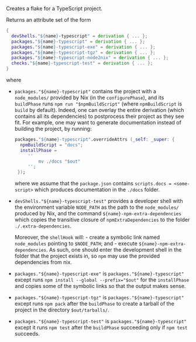 <!-- This file is used in `../build.nix`'s `description` for TS -->

<!-- markdownlint-disable MD041 -->
Creates a flake for a TypeScript project.

Returns an attribute set of the form

```nix
{
  devShells."${name}-typescript" = derivation { ... };
  packages."${name}-typescript" = derivation { ... };
  packages."${name}-typescript-exe" = derivation { ... };
  packages."${name}-typescript-tgz" = derivation { ... };
  packages."${name}-typescript-node2nix" = derivation { ... };
  checks."${name}-typescript-test" = derivation { ... };
}
```

where

- `packages."${name}-typescript"` contains the project with a
  `node_modules/` provided by Nix (in the `configurePhase`), and
   its `buildPhase` runs `npm run "$npmBuildScript"` (where `npmBuildScript` is
   `build` by default).
   Indeed, one can overlay the entire derivation (which contains
   all its dependencies) to postprocess their project as they
   see fit. For example, one may want to generate documentation
   instead of building the project, by running:

   ```nix
   packages."${name}-typescript".overrideAttrs (_self: _super: {
     npmBuildScript = "docs";
     installPhase = 
        ''
            mv ./docs "$out"
        '';
    });
    ```

    where we assume that the `package.json` contains
    `scripts.docs = <some-script>` which produces documentation
    in the `./docs` folder.

- `devShells."${name}-typescript-test"` provides a developer shell with
  the environment variable `NODE_PATH` as the path to the
  `node_modules/` produced by Nix, and the command
  `${name}-npm-extra-dependencies` which copies the transitive
  closure of `npmExtraDependencies` to the folder `./.extra-dependencies`.

  Moreover, the `shellHook` will:
      - create a symbolic link named `node_modules` pointing to
        `$NODE_PATH`; and
      - execute `${name}-npm-extra-dependencies`.
  As such, one should enter the development shell in the folder that the
  project exists in, so `npm` may use the provided dependencies from nix.

- `packages."${name}-typescript-exe"` is `packages."${name}-typescript"` except
  runs `npm install --global --prefix="$out"` for the `installPhase` and
  copies some of the symbolic links so that the output makes sense.

- `packages."${name}-typescript-tgz"` is `packages."${name}-typescript"` except
  runs `npm pack` after the `buildPhase` to create a tarball of the project in
  the directory `$out/tarballs/`.

- `packages."${name}-typescript-test"` is `packages."${name}-typescript"`
  except it runs `npm test` after the `buildPhase` succeeding only if `npm
  test` succeeds.
